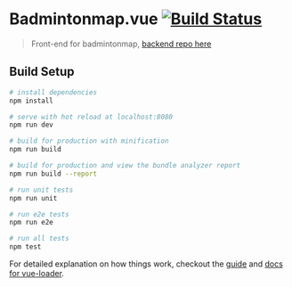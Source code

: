 # Badmintonmap.vue [![Build Status](https://travis-ci.org/Josephmtsai/badmintonmap.svg?branch=master)](https://travis-ci.org/Josephmtsai/badmintonmap)

> Front-end for badmintonmap, [backend repo here](https://github.com/Josephmtsai/badmintonmap)

## Build Setup

``` bash
# install dependencies
npm install

# serve with hot reload at localhost:8080
npm run dev

# build for production with minification
npm run build

# build for production and view the bundle analyzer report
npm run build --report

# run unit tests
npm run unit

# run e2e tests
npm run e2e

# run all tests
npm test
```

For detailed explanation on how things work, checkout the [guide](http://vuejs-templates.github.io/webpack/) and [docs for vue-loader](http://vuejs.github.io/vue-loader).
